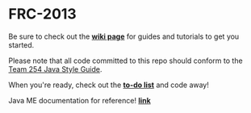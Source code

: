 FRC-2013
========

Be sure to check out the **[wiki page](https://github.com/Team254/FRC-2013/wiki)** for guides and tutorials to get you started.  

Please note that all code committed to this repo should conform to the [Team 254 Java Style Guide](https://docs.google.com/document/d/1gMsSANhnIE8b1mUcJgBJa87dqTzh7N4hOPB8679nu7E/edit).

When you're ready, check out the **[to-do list](https://docs.google.com/spreadsheet/ccc?key=0AhI9O-AnbsbxdGVKWHkwNFhvWTFYRXNaNmxjZkhOZkE)** and code away!

Java ME documentation for reference! **[link](http://docs.oracle.com/javame/config/cldc/ref-impl/cldc1.1/jsr139/index.html)**
